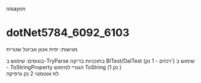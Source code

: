 nisayon
# dotNet5784_6092_6103

מגישות: 
יפית אטון
אביטל שטרית

בונוסים:
שימוש ב-TryParse בתוכניות בדיקה BlTest/DalTest (רכזים - 1 נק')
שימוש ב - ToStringProperty הגנרי  למימוש ToString (נק 1 )  
לוז אוטמטי 2 נק
גרפיקה
